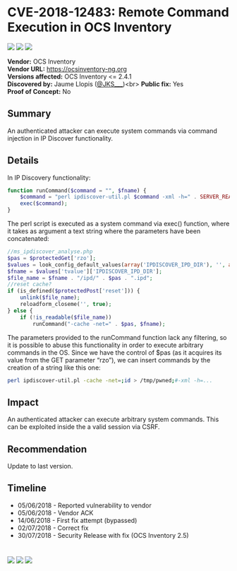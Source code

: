 # CVE-2018-12483: Remote Command Execution in OCS Inventory
[![](https://img.shields.io/badge/Attack%20Vector-Remote-red?style=flat-square)]() [![](https://img.shields.io/badge/Privileges%20Required-None-red?style=flat-square)]() [![](https://img.shields.io/badge/User%20Interaction-No-red?style=flat-square)]()


__Vendor:__ OCS Inventory<br>
__Vendor URL:__ https://ocsinventory-ng.org<br>
__Versions affected:__ OCS Inventory <= 2.4.1<br>
__Discovered by:__ Jaume Llopis ([@JKS___](https://twitter.com/JKS___))<br>
__Public fix:__ Yes<br>
__Proof of Concept:__ No <br>

## Summary
An authenticated attacker can execute system commands via command injection in IP Discover functionality.

## Details
In IP Discovery functionality:
```php
function runCommand($command = "", $fname) {
    $command = "perl ipdiscover-util.pl $command -xml -h=" . SERVER_READ . " -u=" . COMPTE_BASE . " -p=" . PSWD_BASE . " -d=" . DB_NAME . " -path=" . $fname;
    exec($command);
}
```
The perl script is executed as a system command via exec() function, where it takes as argument a text string where the parameters have been concatenated:
```php 
//ms_ipdiscover_analyse.php
$pas = $protectedGet['rzo'];
$values = look_config_default_values(array('IPDISCOVER_IPD_DIR'), '', array('IPDISCOVER_IPD_DIR' => array('TVALUE' => VARLIB_DIR)));
$fname = $values['tvalue']['IPDISCOVER_IPD_DIR'];
$file_name = $fname . "/ipd/" . $pas . ".ipd";
//reset cache?
if (is_defined($protectedPost['reset'])) {
    unlink($file_name);
    reloadform_closeme('', true);
} else {
    if (!is_readable($file_name))
        runCommand("-cache -net=" . $pas, $fname);
```
The parameters provided to the runCommand function lack any filtering, so it is possible to abuse this functionality in order to execute arbitrary commands in the OS. Since we have the control of $pas (as it acquires its value from the GET parameter “rzo”), we can insert commands by the creation of a string like this one:

```bash
perl ipdiscover-util.pl -cache -net=;id > /tmp/pwned;#-xml -h=...
```
## Impact
An authenticated attacker can execute arbitrary system commands. This can be exploited inside the a valid session via CSRF.

## Recommendation
Update to last version.

## Timeline

* 05/06/2018 - Reported vulnerability to vendor
* 05/06/2018 - Vendor ACK
* 14/06/2018 - First fix attempt (bypassed)
* 02/07/2018 - Correct fix
* 30/07/2018 - Security Release with fix (OCS Inventory 2.5)


#

[![](https://img.shields.io/badge/www-blackarrow.net-E5A505?style=flat-square)](https://www.blackarrow.net) [![](https://img.shields.io/badge/twitter-@BlackArrowSec-00aced?style=flat-square&logo=twitter&logoColor=white)](https://twitter.com/BlackArrowSec) [![](https://img.shields.io/badge/linkedin-@BlackArrowSec-0084b4?style=flat-square&logo=linkedin&logoColor=white)](https://www.linkedin.com/company/blackarrowsec/)
